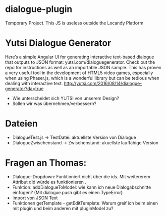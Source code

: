 # dialogue-plugin
 Temporary Project. This JS is useless outside the Locandy Platform

# Yutsi Dialogue Generator
 Here’s a simple Angular UI for generating interactive text-based dialogue that outputs to JSON format: yutsi.com/dialoguegenerator. Check out the repo for instructions as well as an importable JSON sample. This has proven a very useful tool in the development of HTML5 video games, especially when using Phaser.js, which is a wonderful library but can be tedious when dealing with interactive text. http://yutsi.com/2016/08/14/dialogue-generator?da=true

  * Wie unterscheidet sich YUTSI von unserem Design?
  * Sollen wir was übernehmen/verbessern?
  
# Dateien
 * DialogueTest.js -> TestDatei: aktuellste Version von Dialogue
 * DialogueZwischenstand -> Zwischenstand: akuellste lauffähige Version
 
 # Fragen an Thomas:
 * Dialogue-Dropdown: Funktioniert nicht über die ids. Mit weitererem Attribut dId würde es funktionieren .
 * Funktion: addDialogueToModel: wie kann ich neue Dialogabschnitte einfügen? (Mit dialogue.push gibt es einen TypeError)
 * Import von JSON Text
 * Funktionen getTemplate - getEditTemplate: Warum greif ich beim einen mit plugin und beim anderen mit pluginModel zu?
